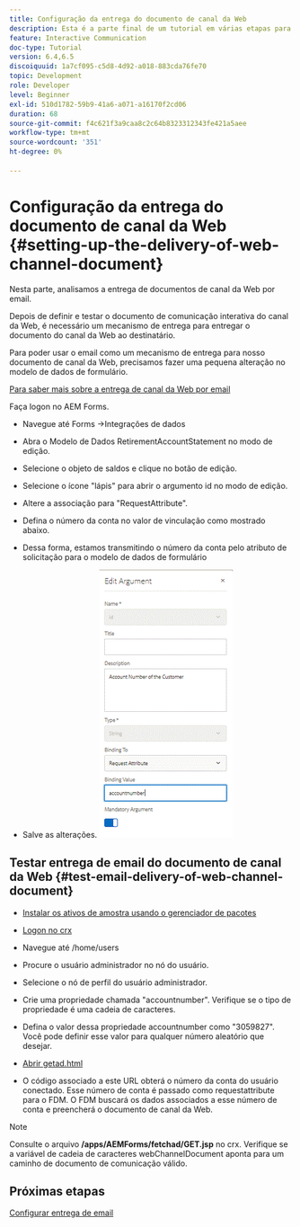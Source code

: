 ```yaml
---
title: Configuração da entrega do documento de canal da Web
description: Esta é a parte final de um tutorial em várias etapas para criar seu primeiro documento de comunicações interativas. Nesta parte, analisamos a entrega de documentos de canal da Web por email.
feature: Interactive Communication
doc-type: Tutorial
version: 6.4,6.5
discoiquuid: 1a7cf095-c5d8-4d92-a018-883cda76fe70
topic: Development
role: Developer
level: Beginner
exl-id: 510d1782-59b9-41a6-a071-a16170f2cd06
duration: 68
source-git-commit: f4c621f3a9caa8c2c64b8323312343fe421a5aee
workflow-type: tm+mt
source-wordcount: '351'
ht-degree: 0%

---
```


# Configuração da entrega do documento de canal da Web {#setting-up-the-delivery-of-web-channel-document}


Nesta parte, analisamos a entrega de documentos de canal da Web por email.

Depois de definir e testar o documento de comunicação interativa do canal da Web, é necessário um mecanismo de entrega para entregar o documento do canal da Web ao destinatário.

Para poder usar o email como um mecanismo de entrega para nosso documento de canal da Web, precisamos fazer uma pequena alteração no modelo de dados de formulário.

[Para saber mais sobre a entrega de canal da Web por email](/help/forms/interactive-communications/delivery-of-web-channel-document-tutorial-use.md)

Faça logon no AEM Forms.

* Navegue até Forms ->Integrações de dados

* Abra o Modelo de Dados RetirementAccountStatement no modo de edição.

* Selecione o objeto de saldos e clique no botão de edição.

* Selecione o ícone &quot;lápis&quot; para abrir o argumento id no modo de edição.

* Altere a associação para &quot;RequestAttribute&quot;.

* Defina o número da conta no valor de vinculação como mostrado abaixo.

* Dessa forma, estamos transmitindo o número da conta pelo atributo de solicitação para o modelo de dados de formulário

* Salve as alterações.
  ![fdm](assets/requestattribute.gif)

## Testar entrega de email do documento de canal da Web {#test-email-delivery-of-web-channel-document}

* [Instalar os ativos de amostra usando o gerenciador de pacotes](assets/webchanneldelivery.zip)
* [Logon no crx](http://localhost:4502/crx/de/index.jsp#)

* Navegue até /home/users

* Procure o usuário administrador no nó do usuário.

* Selecione o nó de perfil do usuário administrador.

* Crie uma propriedade chamada &quot;accountnumber&quot;. Verifique se o tipo de propriedade é uma cadeia de caracteres.

* Defina o valor dessa propriedade accountnumber como &quot;3059827&quot;. Você pode definir esse valor para qualquer número aleatório que desejar.

* [Abrir getad.html](http://localhost:4502/content/getad.html)

* O código associado a este URL obterá o número da conta do usuário conectado. Esse número de conta é passado como requestattribute para o FDM. O FDM buscará os dados associados a esse número de conta e preencherá o documento de canal da Web.

>[!NOTE]
>
>Consulte o arquivo **/apps/AEMForms/fetchad/GET.jsp** no crx. Verifique se a variável de cadeia de caracteres webChannelDocument aponta para um caminho de documento de comunicação válido.

## Próximas etapas

[Configurar entrega de email](../interactive-communications/delivery-of-web-channel-document-tutorial-use.md)